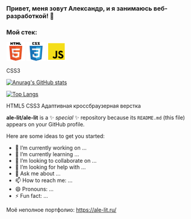 ### Привет, меня зовут Александр, и я занимаюсь веб-разработкой! 👋 

### Мой стек:
<p>
  <img src="https://github.com/ale-lit/ale-lit/blob/main/icons/html.svg" alt="HTML5" title="HTML5" height="50">
  <img src="https://github.com/ale-lit/ale-lit/blob/main/icons/css.svg" alt="CSS3" title="CSS3" height="50">
  <img src="https://github.com/ale-lit/ale-lit/blob/main/icons/js.svg" alt="JavaScript" title="JavaScript" height="50">
</p>
 
 CSS3


 
[![Anurag's GitHub stats](https://github-readme-stats.vercel.app/api?username=ale-lit)](https://github.com/anuraghazra/github-readme-stats)

[![Top Langs](https://github-readme-stats.vercel.app/api/top-langs/?username=ale-lit)](https://github.com/anuraghazra/github-readme-stats)




HTML5
CSS3
Адаптивная кроссбраузерная верстка

**ale-lit/ale-lit** is a ✨ _special_ ✨ repository because its `README.md` (this file) appears on your GitHub profile.

Here are some ideas to get you started:

- 🔭 I’m currently working on ...
- 🌱 I’m currently learning ...
- 👯 I’m looking to collaborate on ...
- 🤔 I’m looking for help with ...
- 💬 Ask me about ...
- 📫 How to reach me: ...
- 😄 Pronouns: ...
- ⚡ Fun fact: ...


Моё неполное портфолио: https://ale-lit.ru/
